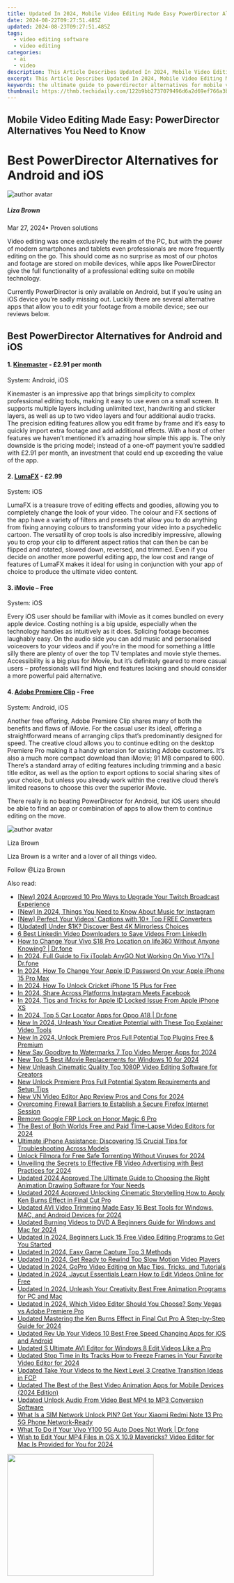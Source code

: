 ```yaml
---
title: Updated In 2024, Mobile Video Editing Made Easy PowerDirector Alternatives You Need to Know
date: 2024-08-22T09:27:51.485Z
updated: 2024-08-23T09:27:51.485Z
tags: 
  - video editing software
  - video editing
categories: 
  - ai
  - video
description: This Article Describes Updated In 2024, Mobile Video Editing Made Easy PowerDirector Alternatives You Need to Know
excerpt: This Article Describes Updated In 2024, Mobile Video Editing Made Easy PowerDirector Alternatives You Need to Know
keywords: the ultimate guide to powerdirector alternatives for mobile video editing,alternatives to powerdirector top mobile video editing software,mobile video editing showdown powerdirector alternatives,mobile video editing made easy powerdirector alternatives you need to know,mobile video editing alternatives to powerdirector top picks,powerdirector alternatives for mobile top rated video editors,alternative video editing software to powerdirector for mobile
thumbnail: https://thmb.techidaily.com/122b9bb2737079496d6a2d69ef766a3b3b8a091bd4f5906c27990e96a64caabf.jpg
---
```


## Mobile Video Editing Made Easy: PowerDirector Alternatives You Need to Know

# Best PowerDirector Alternatives for Android and iOS

![author avatar](https://lh5.googleusercontent.com/-AIMmjowaFs4/AAAAAAAAAAI/AAAAAAAAABc/Y5UmwDaI7HU/s250-c-k/photo.jpg)

##### Liza Brown

 Mar 27, 2024• Proven solutions

Video editing was once exclusively the realm of the PC, but with the power of modern smartphones and tablets even professionals are more frequently editing on the go. This should come as no surprise as most of our photos and footage are stored on mobile devices, while apps like PowerDirector give the full functionality of a professional editing suite on mobile technology.

Currently PowerDirector is only available on Android, but if you’re using an iOS device you’re sadly missing out. Luckily there are several alternative apps that allow you to edit your footage from a mobile device; see our reviews below.

## Best PowerDirector Alternatives for Android and iOS

#### 1\. [Kinemaster](https://www.kinemaster.com/index.php?lang=en) \- £2.91 per month

System: Android, iOS

Kinemaster is an impressive app that brings simplicity to complex professional editing tools, making it easy to use even on a small screen. It supports multiple layers including unlimited text, handwriting and sticker layers, as well as up to two video layers and four additional audio tracks. The precision editing features allow you edit frame by frame and it’s easy to quickly import extra footage and add additional effects. With a host of other features we haven’t mentioned it’s amazing how simple this app is. The only downside is the pricing model; instead of a one-off payment you’re saddled with £2.91 per month, an investment that could end up exceeding the value of the app.

#### 2\. [LumaFX](https://luma-touch.com/lumafx/) \- £2.99

System: iOS

LumaFX is a treasure trove of editing effects and goodies, allowing you to completely change the look of your video. The colour and FX sections of the app have a variety of filters and presets that allow you to do anything from fixing annoying colours to transforming your video into a psychedelic cartoon. The versatility of crop tools is also incredibly impressive, allowing you to crop your clip to different aspect ratios that can then be can be flipped and rotated, slowed down, reversed, and trimmed. Even if you decide on another more powerful editing app, the low cost and range of features of LumaFX makes it ideal for using in conjunction with your app of choice to produce the ultimate video content.

#### 3\. iMovie – Free

System: iOS

Every iOS user should be familiar with iMovie as it comes bundled on every apple device. Costing nothing is a big upside, especially when the technology handles as intuitively as it does. Splicing footage becomes laughably easy. On the audio side you can add music and personalised voiceovers to your videos and if you’re in the mood for something a little silly there are plenty of over the top TV templates and movie style themes. Accessibility is a big plus for iMovie, but it’s definitely geared to more casual users – professionals will find high end features lacking and should consider a more powerful paid alternative.

#### 4\. [Adobe Premiere Clip](https://www.adobe.com/products/premiere-clip.html) \- Free

System: Android, iOS

Another free offering, Adobe Premiere Clip shares many of both the benefits and flaws of iMovie. For the casual user its ideal, offering a straightforward means of arranging clips that’s predominantly designed for speed. The creative cloud allows you to continue editing on the desktop Premiere Pro making it a handy extension for existing Adobe customers. It’s also a much more compact download than iMovie; 91 MB compared to 600\. There’s a standard array of editing features including trimming and a basic title editor, as well as the option to export options to social sharing sites of your choice, but unless you already work within the creative cloud there’s limited reasons to choose this over the superior iMovie.

There really is no beating PowerDirector for Android, but iOS users should be able to find an app or combination of apps to allow them to continue editing on the move.

![author avatar](https://lh5.googleusercontent.com/-AIMmjowaFs4/AAAAAAAAAAI/AAAAAAAAABc/Y5UmwDaI7HU/s250-c-k/photo.jpg)

Liza Brown

Liza Brown is a writer and a lover of all things video.

Follow @Liza Brown

<span class="atpl-alsoreadstyle">Also read:</span>
<div><ul>
<li><a href="https://on-screen-recording.techidaily.com/new-2024-approved-10-pro-ways-to-upgrade-your-twitch-broadcast-experience/"><u>[New] 2024 Approved  10 Pro Ways to Upgrade Your Twitch Broadcast Experience</u></a></li>
<li><a href="https://instagram-videos.techidaily.com/new-in-2024-things-you-need-to-know-about-music-for-instagram/"><u>[New] In 2024, Things You Need to Know About Music for Instagram</u></a></li>
<li><a href="https://extra-skills.techidaily.com/new-perfect-your-videos-captions-with-10plus-top-free-converters/"><u>[New] Perfect Your Videos' Captions with 10+ Top FREE Converters</u></a></li>
<li><a href="https://some-guidance.techidaily.com/updated-under-1k-discover-best-4k-mirrorless-choices/"><u>[Updated] Under $1K? Discover Best 4K Mirrorless Choices</u></a></li>
<li><a href="https://vp-tips.techidaily.com/6-best-linkedin-video-downloaders-to-save-videos-from-linkedin/"><u>6 Best Linkedin Video Downloaders to Save Videos From LinkedIn</u></a></li>
<li><a href="https://review-topics.techidaily.com/how-to-change-your-vivo-s18-pro-location-on-life360-without-anyone-knowing-drfone-by-drfone-virtual-android/"><u>How to Change Your Vivo S18 Pro Location on life360 Without Anyone Knowing? | Dr.fone</u></a></li>
<li><a href="https://review-topics.techidaily.com/in-2024-full-guide-to-fix-itoolab-anygo-not-working-on-vivo-y17s-drfone-by-drfone-virtual-android/"><u>In 2024, Full Guide to Fix iToolab AnyGO Not Working On Vivo Y17s | Dr.fone</u></a></li>
<li><a href="https://ios-unlock.techidaily.com/in-2024-how-to-change-your-apple-id-password-on-your-apple-iphone-15-pro-max-by-drfone-ios/"><u>In 2024, How To Change Your Apple ID Password On your Apple iPhone 15 Pro Max</u></a></li>
<li><a href="https://sim-unlock.techidaily.com/in-2024-how-to-unlock-cricket-iphone-15-plus-for-free-by-drfone-ios/"><u>In 2024, How To Unlock Cricket iPhone 15 Plus for Free</u></a></li>
<li><a href="https://instagram-videos.techidaily.com/in-2024-share-across-platforms-instagram-meets-facebook/"><u>In 2024, Share Across Platforms  Instagram Meets Facebook</u></a></li>
<li><a href="https://apple-account.techidaily.com/in-2024-tips-and-tricks-for-apple-id-locked-issue-from-apple-iphone-xs-by-drfone-ios/"><u>In 2024, Tips and Tricks for Apple ID Locked Issue From Apple iPhone XS</u></a></li>
<li><a href="https://android-location-track.techidaily.com/in-2024-top-5-car-locator-apps-for-oppo-a18-drfone-by-drfone-virtual-android/"><u>In 2024, Top 5 Car Locator Apps for Oppo A18 | Dr.fone</u></a></li>
<li><a href="https://ai-video-tools.techidaily.com/new-in-2024-unleash-your-creative-potential-with-these-top-explainer-video-tools/"><u>New In 2024, Unleash Your Creative Potential with These Top Explainer Video Tools</u></a></li>
<li><a href="https://ai-video-tools.techidaily.com/new-in-2024-unlock-premiere-pros-full-potential-top-plugins-free-and-premium/"><u>New In 2024, Unlock Premiere Pros Full Potential Top Plugins Free & Premium</u></a></li>
<li><a href="https://ai-video-tools.techidaily.com/new-say-goodbye-to-watermarks-7-top-video-merger-apps-for-2024/"><u>New Say Goodbye to Watermarks 7 Top Video Merger Apps for 2024</u></a></li>
<li><a href="https://ai-video-tools.techidaily.com/new-top-5-best-imovie-replacements-for-windows-10-for-2024/"><u>New Top 5 Best iMovie Replacements for Windows 10 for 2024</u></a></li>
<li><a href="https://ai-video-tools.techidaily.com/new-unleash-cinematic-quality-top-1080p-video-editing-software-for-creators/"><u>New Unleash Cinematic Quality Top 1080P Video Editing Software for Creators</u></a></li>
<li><a href="https://ai-video-tools.techidaily.com/new-unlock-premiere-pros-full-potential-system-requirements-and-setup-tips/"><u>New Unlock Premiere Pros Full Potential System Requirements and Setup Tips</u></a></li>
<li><a href="https://ai-video-tools.techidaily.com/new-vn-video-editor-app-review-pros-and-cons-for-2024/"><u>New VN Video Editor App Review Pros and Cons for 2024</u></a></li>
<li><a href="https://win-howtos.techidaily.com/overcoming-firewall-barriers-to-establish-a-secure-firefox-internet-session/"><u>Overcoming Firewall Barriers to Establish a Secure Firefox Internet Session</u></a></li>
<li><a href="https://review-topics.techidaily.com/remove-google-frp-lock-on-honor-magic-6-pro-by-drfone-android-unlock-remove-google-frp/"><u>Remove Google FRP Lock on Honor Magic 6 Pro</u></a></li>
<li><a href="https://ai-video-tools.techidaily.com/the-best-of-both-worlds-free-and-paid-time-lapse-video-editors-for-2024/"><u>The Best of Both Worlds Free and Paid Time-Lapse Video Editors for 2024</u></a></li>
<li><a href="https://fox-that.techidaily.com/ultimate-iphone-assistance-discovering-15-crucial-tips-for-troubleshooting-across-models/"><u>Ultimate iPhone Assistance: Discovering 15 Crucial Tips for Troubleshooting Across Models</u></a></li>
<li><a href="https://ai-video-tools.techidaily.com/unlock-filmora-for-free-safe-torrenting-without-viruses-for-2024/"><u>Unlock Filmora for Free Safe Torrenting Without Viruses for 2024</u></a></li>
<li><a href="https://facebook-video-content.techidaily.com/unveiling-the-secrets-to-effective-fb-video-advertising-with-best-practices-for-2024/"><u>Unveiling the Secrets to Effective FB Video Advertising with Best Practices for 2024</u></a></li>
<li><a href="https://ai-video-tools.techidaily.com/updated-2024-approved-the-ultimate-guide-to-choosing-the-right-animation-drawing-software-for-your-needs/"><u>Updated 2024 Approved The Ultimate Guide to Choosing the Right Animation Drawing Software for Your Needs</u></a></li>
<li><a href="https://ai-video-tools.techidaily.com/updated-2024-approved-unlocking-cinematic-storytelling-how-to-apply-ken-burns-effect-in-final-cut-pro/"><u>Updated 2024 Approved Unlocking Cinematic Storytelling How to Apply Ken Burns Effect in Final Cut Pro</u></a></li>
<li><a href="https://ai-video-tools.techidaily.com/updated-avi-video-trimming-made-easy-16-best-tools-for-windows-mac-and-android-devices-for-2024/"><u>Updated AVI Video Trimming Made Easy 16 Best Tools for Windows, MAC, and Android Devices for 2024</u></a></li>
<li><a href="https://ai-video-tools.techidaily.com/updated-burning-videos-to-dvd-a-beginners-guide-for-windows-and-mac-for-2024/"><u>Updated Burning Videos to DVD A Beginners Guide for Windows and Mac for 2024</u></a></li>
<li><a href="https://ai-video-tools.techidaily.com/updated-in-2024-beginners-luck-15-free-video-editing-programs-to-get-you-started/"><u>Updated In 2024, Beginners Luck 15 Free Video Editing Programs to Get You Started</u></a></li>
<li><a href="https://ai-video-tools.techidaily.com/updated-in-2024-easy-game-capture-top-3-methods/"><u>Updated In 2024, Easy Game Capture Top 3 Methods</u></a></li>
<li><a href="https://ai-video-tools.techidaily.com/updated-in-2024-get-ready-to-rewind-top-slow-motion-video-players/"><u>Updated In 2024, Get Ready to Rewind Top Slow Motion Video Players</u></a></li>
<li><a href="https://ai-video-tools.techidaily.com/updated-in-2024-gopro-video-editing-on-mac-tips-tricks-and-tutorials/"><u>Updated In 2024, GoPro Video Editing on Mac Tips, Tricks, and Tutorials</u></a></li>
<li><a href="https://ai-video-tools.techidaily.com/updated-in-2024-jaycut-essentials-learn-how-to-edit-videos-online-for-free/"><u>Updated In 2024, Jaycut Essentials Learn How to Edit Videos Online for Free</u></a></li>
<li><a href="https://ai-video-tools.techidaily.com/updated-in-2024-unleash-your-creativity-best-free-animation-programs-for-pc-and-mac/"><u>Updated In 2024, Unleash Your Creativity Best Free Animation Programs for PC and Mac</u></a></li>
<li><a href="https://ai-video-tools.techidaily.com/updated-in-2024-which-video-editor-should-you-choose-sony-vegas-vs-adobe-premiere-pro/"><u>Updated In 2024, Which Video Editor Should You Choose? Sony Vegas vs Adobe Premiere Pro</u></a></li>
<li><a href="https://ai-video-tools.techidaily.com/updated-mastering-the-ken-burns-effect-in-final-cut-pro-a-step-by-step-guide-for-2024/"><u>Updated Mastering the Ken Burns Effect in Final Cut Pro A Step-by-Step Guide for 2024</u></a></li>
<li><a href="https://ai-video-tools.techidaily.com/updated-rev-up-your-videos-10-best-free-speed-changing-apps-for-ios-and-android/"><u>Updated Rev Up Your Videos 10 Best Free Speed Changing Apps for iOS and Android</u></a></li>
<li><a href="https://ai-video-tools.techidaily.com/updated-s-ultimate-avi-editor-for-windows-8-edit-videos-like-a-pro/"><u>Updated S Ultimate AVI Editor for Windows 8 Edit Videos Like a Pro</u></a></li>
<li><a href="https://ai-video-tools.techidaily.com/updated-stop-time-in-its-tracks-how-to-freeze-frames-in-your-favorite-video-editor-for-2024/"><u>Updated Stop Time in Its Tracks How to Freeze Frames in Your Favorite Video Editor for 2024</u></a></li>
<li><a href="https://ai-video-tools.techidaily.com/updated-take-your-videos-to-the-next-level-3-creative-transition-ideas-in-fcp/"><u>Updated Take Your Videos to the Next Level 3 Creative Transition Ideas in FCP</u></a></li>
<li><a href="https://ai-video-tools.techidaily.com/updated-the-best-of-the-best-video-animation-apps-for-mobile-devices-2024-edition/"><u>Updated The Best of the Best Video Animation Apps for Mobile Devices (2024 Edition)</u></a></li>
<li><a href="https://ai-video-tools.techidaily.com/updated-unlock-audio-from-video-best-mp4-to-mp3-conversion-software/"><u>Updated Unlock Audio From Video Best MP4 to MP3 Conversion Software</u></a></li>
<li><a href="https://sim-unlock.techidaily.com/what-is-a-sim-network-unlock-pin-get-your-xiaomi-redmi-note-13-pro-5g-phone-network-ready-by-drfone-android/"><u>What Is a SIM Network Unlock PIN? Get Your Xiaomi Redmi Note 13 Pro 5G Phone Network-Ready</u></a></li>
<li><a href="https://howto.techidaily.com/what-to-do-if-your-vivo-y100-5g-auto-does-not-work-drfone-by-drfone-fix-android-problems-fix-android-problems/"><u>What To Do if Your Vivo Y100 5G Auto Does Not Work | Dr.fone</u></a></li>
<li><a href="https://ai-video-tools.techidaily.com/wish-to-edit-your-mp4-files-in-os-x-109-mavericks-video-editor-for-mac-is-provided-for-you-for-2024/"><u>Wish to Edit Your MP4 Files in OS X 10.9 Mavericks? Video Editor for Mac Is Provided for You for 2024</u></a></li>
</ul></div>

<ins class="adsbygoogle"
      style="display:block"
      data-ad-client="ca-pub-7571918770474297"
      data-ad-slot="8358498916"
      data-ad-format="auto"
      data-full-width-responsive="true"></ins>
<!-- affiliate ads begin -->
<a href="https://aligracehair.sjv.io/c/5597632/2087264/19272" target="_top" id="2087264"><img src="//a.impactradius-go.com/display-ad/19272-2087264" border="0" alt="" width="336" height="280"/></a><img height="0" width="0" src="https://imp.pxf.io/i/5597632/2087264/19272" style="position:absolute;visibility:hidden;" border="0" />
<!-- affiliate ads end -->